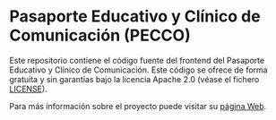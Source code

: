 # Pasaporte Educativo y Clínico de Comunicación (PECCO)

Este repositorio contiene el código fuente del frontend del Pasaporte Educativo y Clínico de Comunicación. 
Este código se ofrece de forma gratuita y sin garantías bajo la licencia Apache 2.0 (véase el fichero [LICENSE](LICENSE)).

Para más información sobre el proyecto puede visitar su [página Web](https://pecco.uma.es).
